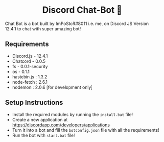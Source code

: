 <h1 align="center">Discord Chat-Bot 🤖</h1>
Chat Bot is a bot built by ImPoStoR#8011 i.e. me, on Discord JS Version 12.4.1 to chat with super amazing bot!

## Requirements 
- Discord.js - 12.4.1
- Chatcord - 0.0.5
- fs - 0.0.1-security
- os - 0.1.1
- hastebin.js : 1.3.2
- node-fetch : 2.6.1
- nodemon : 2.0.6 [for development only]

## Setup Instructions
- Install the required modules by running the `install.bat` file!
- Create a new application at https://discordapp.com/developers/applications
- Turn it into a bot and fill the `botconfig.json` file with all the requirements!
- Run the bot with `start.bat` file!
